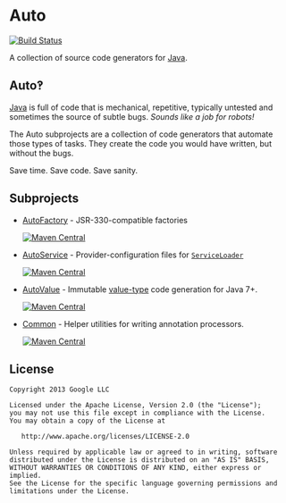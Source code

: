 # Auto

[![Build Status](https://travis-ci.org/google/auto.svg?branch=master)](https://travis-ci.org/google/auto)

A collection of source code generators for [Java][java].

## Auto‽

[Java][java] is full of code that is mechanical, repetitive, typically untested
and sometimes the source of subtle bugs. _Sounds like a job for robots!_

The Auto subprojects are a collection of code generators that automate those
types of tasks. They create the code you would have written, but without
the bugs.

Save time.  Save code.  Save sanity.

## Subprojects

  * [AutoFactory] - JSR-330-compatible factories

    [![Maven Central](https://img.shields.io/maven-central/v/com.google.auto.factory/auto-factory.svg)](https://mvnrepository.com/artifact/com.google.auto.factory/auto-factory)

  * [AutoService] - Provider-configuration files for [`ServiceLoader`]

    [![Maven Central](https://img.shields.io/maven-central/v/com.google.auto.service/auto-service.svg)](https://mvnrepository.com/artifact/com.google.auto.service/auto-service)

  * [AutoValue] - Immutable [value-type] code generation for Java 7+.

    [![Maven Central](https://img.shields.io/maven-central/v/com.google.auto.value/auto-value.svg)](https://mvnrepository.com/artifact/com.google.auto.value/auto-value)

  * [Common] - Helper utilities for writing annotation processors.

    [![Maven Central](https://img.shields.io/maven-central/v/com.google.auto/auto-common.svg)](https://mvnrepository.com/artifact/com.google.auto/auto-common)

## License

    Copyright 2013 Google LLC

    Licensed under the Apache License, Version 2.0 (the "License");
    you may not use this file except in compliance with the License.
    You may obtain a copy of the License at

       http://www.apache.org/licenses/LICENSE-2.0

    Unless required by applicable law or agreed to in writing, software
    distributed under the License is distributed on an "AS IS" BASIS,
    WITHOUT WARRANTIES OR CONDITIONS OF ANY KIND, either express or implied.
    See the License for the specific language governing permissions and
    limitations under the License.

[AutoFactory]: https://github.com/google/auto/tree/master/factory
[AutoService]: https://github.com/google/auto/tree/master/service
[AutoValue]: https://github.com/google/auto/tree/master/value
[Common]: https://github.com/google/auto/tree/master/common

[java]: https://en.wikipedia.org/wiki/Java_(programming_language)
[value-type]: http://en.wikipedia.org/wiki/Value_object
[`ServiceLoader`]: http://docs.oracle.com/javase/7/docs/api/java/util/ServiceLoader.html
